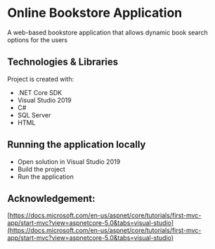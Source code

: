 # Online Bookstore Application 
 A web-based bookstore application that allows dynamic book search options for the users  

## Technologies & Libraries 
Project is created with:
* .NET Core SDK
* Visual Studio 2019
* C#
* SQL Server
* HTML

## Running the application locally
* Open solution in Visual Studio 2019
* Build the project  
* Run the application

## Acknowledgement: 
[https://docs.microsoft.com/en-us/aspnet/core/tutorials/first-mvc-app/start-mvc?view=aspnetcore-5.0&tabs=visual-studio](https://docs.microsoft.com/en-us/aspnet/core/tutorials/first-mvc-app/start-mvc?view=aspnetcore-5.0&tabs=visual-studio)
